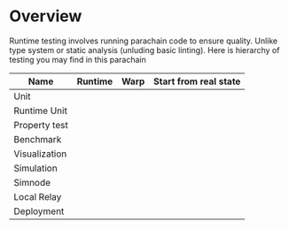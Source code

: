 # Overview

Runtime testing involves running parachain code to ensure quality.
Unlike type system or static analysis (unluding basic linting).
Here is hierarchy of testing you may find in this parachain

| Name          | Runtime | Warp | Start from real state |
| ------------- | ------- | ---- | --------------------- |
| Unit          |         |      |
| Runtime Unit  |
| Property test |
| Benchmark     |
| Visualization |
| Simulation    |
| Simnode               |
| Local Relay |
| Deployment |